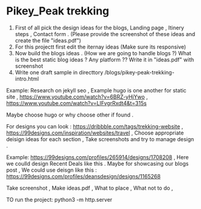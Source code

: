 # Pikey_Peak trekking 

1. First of all pick the design ideas for the blogs, Landing page , Itinery steps , Contact form . (Please provide the screenshot of these ideas and create the file "ideas.pdf")
2. For this projectt first edit the iternay ideas  (Make sure its responsive)
3. Now build the blogs ideas . (How we are going to handle blogs ?) What is the best static blog ideas ? Any platform ?? Write it in "ideas.pdf" with screenshot
4. Write one draft sample in directtory /blogs/pikey-peak-trekking-intro.html 



Example: Research on jekyll seo ,  Example hugo is one another for static site , https://www.youtube.com/watch?v=6BRZ-yHjYwo , https://www.youtube.com/watch?v=LIFvgrRxdt4&t=315s


Maybe choose hugo or why choose other if found . 


For designs you can look : https://dribbble.com/tags/trekking-website , https://99designs.com/inspiration/websites/travel , Choose appropriate deisign ideas for each section , Take screenshots and try to manage design . 



Example: https://99designs.com/profiles/265914/designs/1708208 , Here we coulld design Recent Deals like this . Maybe for showcasing our blogs post , We could use deisgn like this : https://99designs.com/profiles/deansdesign/designs/1165268


Take screenshot , Make ideas.pdf , What to place , What not to do ,





TO run the project: python3 -m http.server <yourport> 









